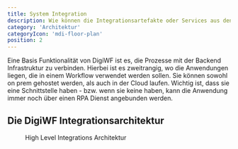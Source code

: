 ```yaml
---
title: System Integration
description: Wie können die Integrationsartefakte oder Services aus den Prozessen heraus aufgerufen werden?
category: 'Architektur'
categoryIcon: 'mdi-floor-plan'
position: 2
---
```


Eine Basis Funktionalität von DigiWF ist es, die Prozesse mit der Backend Infrastruktur zu verbinden. Hierbei ist es 
zweitrangig, wo die Anwendungen liegen, die in einem Workflow verwendet werden sollen. Sie können sowohl on prem 
gehostet werden, als auch in der Cloud laufen. Wichtig ist, dass sie eine Schnittstelle haben - bzw. wenn sie keine 
haben, kann die Anwendung immer noch über einen RPA Dienst angebunden werden. 

## Die DigiWF Integrationsarchitektur
<figure>
<v-img alt="Es wird die Verbindung zwischen DigiWF Core, dem Event Bus und dem Integrationslayer mit diversen 
Integrations Services (z.B. S3, Mail, LDAP, usw.) gezeigt." contain max-width="960" 
src="images/resources/documentation/architecture/digiwf_integration_architecture.png" 
lazy-src="images/resources/documentation/architecture/preview_digiwf_integration_architecture.png" ></v-img>
<figcaption>High Level Integrations Architektur</figcaption>
</figure>
